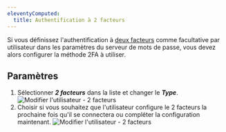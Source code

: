 ```yaml
---
eleventyComputed:
  title: Authentification à 2 facteurs
---
```

Si vous définissez l'authentification à [deux facteurs](/fr/server/web-interface/administration/configuration/server-settings/security/two-factor/) comme facultative par utilisateur dans les paramètres du serveur de mots de passe, vous devez alors configurer la méthode 2FA à utiliser.

## Paramètres

1. Sélectionner ***2 facteurs*** dans la liste et changer le ***Type***.
![Modifier l'utilisateur - 2 facteurs](https://cdnweb.devolutions.net/docs/fr/server/ServerOp7003.png)
1. Choisir si vous souhaitez que l'utilisateur configure le 2 facteurs la prochaine fois qu'il se connectera ou compléter la configuration maintenant.
![Modifier l'utilisateur - 2 facteurs](https://cdnweb.devolutions.net/docs/fr/server/ServerOp7004.png)
